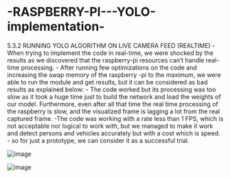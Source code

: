 # -RASPBERRY-PI---YOLO-implementation-
5.3.2 RUNNING YOLO ALGORITHM ON LIVE CAMERA FEED (REALTIME) - When trying to implement the code in real-time, we were shocked by the results as we discovered that the raspberry-pi resources can’t handle real-time processing. - After running few optimizations on the code and increasing the swap memory of the raspberry -pi to the maximum, we were able to run the module and get results, but it can be considered as bad results as explained below: - The code worked but its processing was too slow as it took a huge time just to build the network and load the weights of our model. Furthermore, even after all that time the real time processing of the raspberry is slow, and the visualized frame is lagging a lot from the real captured frame. -The code was working with a rate less than 1 FPS, which is not acceptable nor logical to work with, but we managed to make it work and detect persons and vehicles accurately but with a cost which is speed. - so for just a prototype, we can consider it as a successful trial.


![image](https://user-images.githubusercontent.com/53750465/62669372-a1f28c00-b98f-11e9-8c7d-60a281233b9b.png)



![image](https://user-images.githubusercontent.com/53750465/62669379-a61ea980-b98f-11e9-9a5b-b97c4fda8443.png)
